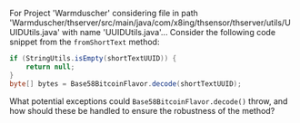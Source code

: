 For Project 'Warmduscher' considering file in path 'Warmduscher/thserver/src/main/java/com/x8ing/thsensor/thserver/utils/UUIDUtils.java' with name 'UUIDUtils.java'... 
Consider the following code snippet from the `fromShortText` method: 
```java
if (StringUtils.isEmpty(shortTextUUID)) {
    return null;
}
byte[] bytes = Base58BitcoinFlavor.decode(shortTextUUID);
```
What potential exceptions could `Base58BitcoinFlavor.decode()` throw, and how should these be handled to ensure the robustness of the method?